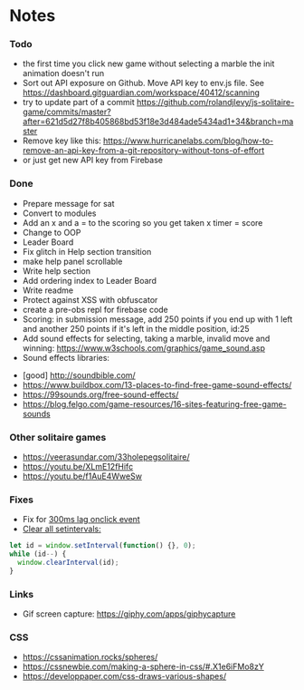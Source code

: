 # Notes

### Todo
- the first time you click new game without selecting a marble the init animation doesn't run
- Sort out API exposure on Github. Move API key to env.js file. See https://dashboard.gitguardian.com/workspace/40412/scanning
- try to update part of a commit https://github.com/rolandjlevy/js-solitaire-game/commits/master?after=621d5d27f8b405868bd53f18e3d484ade5434ad1+34&branch=master
- Remove key like this: https://www.hurricanelabs.com/blog/how-to-remove-an-api-key-from-a-git-repository-without-tons-of-effort
- or just get new API key from Firebase

### Done
- Prepare message for sat
- Convert to modules
- Add an x and a = to the scoring so you get taken x timer = score
- Change to OOP
- Leader Board
- Fix glitch in Help section transition
- make help panel scrollable
- Write help section
- Add ordering index to Leader Board
- Write readme
- Protect against XSS with obfuscator
- create a pre-obs repl for firebase code
- Scoring: in submission message, add 250 points if you end up with 1 left and another 250 points if it's left in the middle position, id:25
- Add sound effects for selecting, taking a marble, invalid move and winning: https://www.w3schools.com/graphics/game_sound.asp
- Sound effects libraries:
+ [good] http://soundbible.com/ 
+ https://www.buildbox.com/13-places-to-find-free-game-sound-effects/
+ https://99sounds.org/free-sound-effects/
+ https://blog.felgo.com/game-resources/16-sites-featuring-free-game-sounds

### Other solitaire games
- https://veerasundar.com/33holepegsolitaire/
- https://youtu.be/XLmE12fHifc
- https://youtu.be/f1AuE4WweSw

### Fixes
- Fix for [300ms lag onclick event](https://developers.google.com/web/updates/2013/12/300ms-tap-delay-gone-away)
- [Clear all setintervals:](https://stackoverflow.com/questions/34167975/clear-all-setintervals)
```js
let id = window.setInterval(function() {}, 0);
while (id--) {
  window.clearInterval(id);
}
```

### Links
- Gif screen capture: https://giphy.com/apps/giphycapture

### CSS
- https://cssanimation.rocks/spheres/
- https://cssnewbie.com/making-a-sphere-in-css/#.X1e6iFMo8zY
- https://developpaper.com/css-draws-various-shapes/